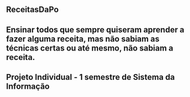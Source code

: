 ## ReceitasDaPo
## Ensinar todos que sempre quiseram aprender a fazer alguma receita, mas não sabiam as técnicas certas ou até mesmo, não sabiam a receita.

## Projeto Individual - 1 semestre de Sistema da Informação
